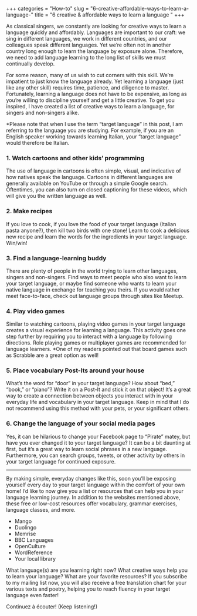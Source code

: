 +++
categories = "How-to"
slug = "6-creative-affordable-ways-to-learn-a-language-"
title = "6 creative &amp; affordable ways to learn a language "
+++

As classical singers, we constantly are looking for creative ways to learn a language quickly and affordably. Languages are important to our craft: we sing in different languages, we work in different countries, and our colleagues speak different languages. Yet we’re often not in another country long enough to learn the language by exposure alone. Therefore, we need to add language learning to the long list of skills we must continually develop.

For some reason, many of us wish to cut corners with this skill. We’re impatient to just know the language already. Yet learning a language (just like any other skill) requires time, patience, and diligence to master. Fortunately, learning a language does not have to be expensive, as long as you’re willing to discipline yourself and get a little creative. To get you inspired, I have created a list of creative ways to learn a language, for singers and non-singers alike.

*Please note that when I use the term “target language” in this post, I am referring to the language you are studying. For example, if you are an English speaker working towards learning Italian, your “target language” would therefore be Italian.

### 1. Watch cartoons and other kids’ programming

The use of language in cartoons is often simple, visual, and indicative of how natives speak the language. Cartoons in different languages are generally available on YouTube or through a simple Google search. Oftentimes, you can also turn on closed captioning for these videos, which will give you the written language as well.

### 2. Make recipes

If you love to cook, if you love the food of your target language (Italian pasta anyone?), then kill two birds with one stone! Learn to cook a delicious new recipe and learn the words for the ingredients in your target language. Win/win!

### 3. Find a language-learning buddy

There are plenty of people in the world trying to learn other languages, singers and non-singers. Find ways to meet people who also want to learn your target language, or maybe find someone who wants to learn your native language in exchange for teaching you theirs. If you would rather meet face-to-face, check out language groups through sites like Meetup.

### 4. Play video games

Similar to watching cartoons, playing video games in your target language creates a visual experience for learning a language. This activity goes one step further by requiring you to interact with a language by following directions. Role playing games or multiplayer games are recommended for language learners. *One of my readers pointed out that board games such as Scrabble are a great option as well!

### 5. Place vocabulary Post-Its around your house

What’s the word for “door” in your target language? How about “bed,” “book,” or “piano”? Write it on a Post-It and stick it on that object! It’s a great way to create a connection between objects you interact with in your everyday life and vocabulary in your target language. Keep in mind that I do not recommend using this method with your pets, or your significant others.

 

### 6. Change the language of your social media pages

Yes, it can be hilarious to change your Facebook page to “Pirate” matey, but have you ever changed it to your target language? It can be a bit daunting at first, but it’s a great way to learn social phrases in a new language. Furthermore, you can search groups, tweets, or other activity by others in your target language for continued exposure.

*** 

By making simple, everyday changes like this, soon you’ll be exposing yourself every day to your target language within the comfort of your own home! I’d like to now give you a list or resources that can help you in your language learning journey. In addition to the websites mentioned above, these free or low-cost resources offer vocabulary, grammar exercises, language classes, and more.

- Mango
- Duolingo
- Memrise
- BBC Languages
- OpenCulture
- WordReference
- Your local library


What language(s) are you learning right now? What creative ways help you to learn your language? What are your favorite resources? If you subscribe to my mailing list now, you will also receive a free translation chart for your various texts and poetry, helping you to reach fluency in your target language even faster!

 

Continuez à écouter!
(Keep listening!)

